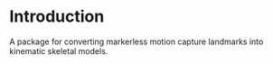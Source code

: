 # Introduction

A package for converting markerless motion capture landmarks into kinematic skeletal models.